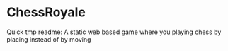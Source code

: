 # ChessRoyale

Quick tmp readme: A static web based game where you playing chess by placing instead of by moving
